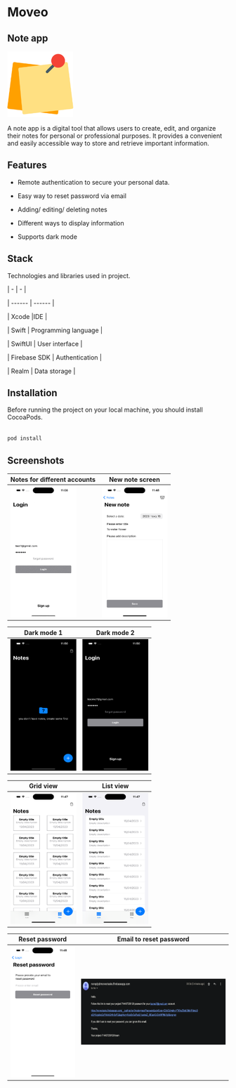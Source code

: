 
# Moveo

## __Note app__

  

<img src="https://raw.githubusercontent.com/paulmaltsev16/MoveoNoteApp/main/Documentation/note_app_icon.png" width="150" height="150" alt="NoteApp">

  

A note app is a digital tool that allows users to create, edit, and organize their notes for personal or professional purposes. It provides a convenient and easily accessible way to store and retrieve important information.

  

## Features

  

- Remote authentication to secure your personal data.

- Easy way to reset password via email

- Adding/ editing/ deleting notes

- Different ways to display information

- Supports dark mode

  

## Stack

  

Technologies and libraries used in project.

  

| - | - |

| ------ | ------ |

| Xcode |IDE |

| Swift | Programming language |

| SwiftUI | User interface |

| Firebase SDK | Authentication |

| Realm | Data storage |

  

## Installation

  

Before running the project on your local machine, you should install CocoaPods.

  

```sh

pod install

```

  

## Screenshots

|  Notes for different accounts  |  New note screen  |  
|------------------|-------------------| 
 |  <img src="https://raw.githubusercontent.com/paulmaltsev16/MoveoNoteApp/main/Documentation/Different_accounts.gif" width="150" height="300" alt="NoteApp"> | <img src="https://raw.githubusercontent.com/paulmaltsev16/MoveoNoteApp/main/Documentation/new_note.png" width="150" height="300" alt="NoteApp">   |

|  Dark mode 1 |  Dark mode 2 | 
 |------------------|-------------------| 
  |  <img src="https://raw.githubusercontent.com/paulmaltsev16/MoveoNoteApp/main/Documentation/dark_mode_2.png" width="150" height="300" alt="NoteApp">  |  <img src="https://raw.githubusercontent.com/paulmaltsev16/MoveoNoteApp/main/Documentation/dark_mode_1.png" width="150" height="300" alt="NoteApp">  |

|  Grid view  |  List view  |  
|------------------|-------------------| 
 |  <img src="https://raw.githubusercontent.com/paulmaltsev16/MoveoNoteApp/main/Documentation/note_grid_view.png" width="150" height="300" alt="NoteApp">  |  <img src="https://raw.githubusercontent.com/paulmaltsev16/MoveoNoteApp/main/Documentation/note_list_view.png" width="150" height="300" alt="NoteApp">  |

|  Reset password |  Email to reset password |
  |------------------|-------------------|  
  |  <img src="https://raw.githubusercontent.com/paulmaltsev16/MoveoNoteApp/main/Documentation/reset_password.png" width="150" height="300" alt="NoteApp"> |  <img src="https://raw.githubusercontent.com/paulmaltsev16/MoveoNoteApp/main/Documentation/email_to_reset_pass.png" width="340" height="150" alt="NoteApp"> |


